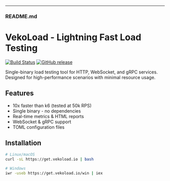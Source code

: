 
---

###  README.md

# VekoLoad - Lightning Fast Load Testing

[![Build Status](https://img.shields.io/github/actions/workflow/status/vekoload/vekoload/build.yml?style=flat-square)](https://github.com/vekoload/vekoload/actions)
[![GitHub release](https://img.shields.io/github/v/release/vekoload/vekoload?style=flat-square)](https://github.com/vekoload/vekoload/releases)

Single-binary load testing tool for HTTP, WebSocket, and gRPC services. 
Designed for high-performance scenarios with minimal resource usage.

## Features

-  10x faster than k6 (tested at 50k RPS)
-  Single binary - no dependencies
-  Real-time metrics & HTML reports
-  WebSocket & gRPC support
-  TOML configuration files

## Installation

```bash
# Linux/macOS
curl -sL https://get.vekoload.io | bash

# Windows
iwr -useb https://get.vekoload.io/win | iex
